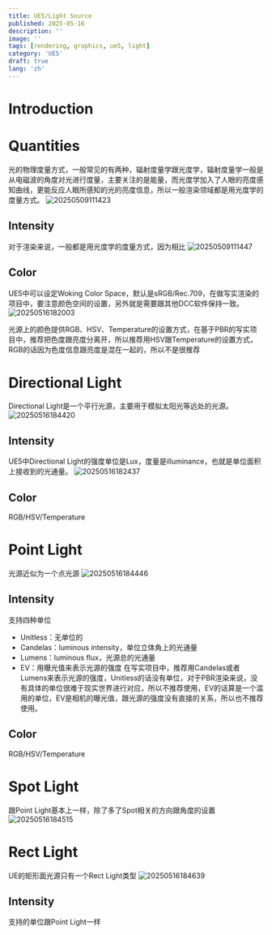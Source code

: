```yaml
---
title: UE5/Light Source
published: 2025-05-16
description: ''
image: ''
tags: [rendering, graphics, ue5, light]
category: 'UE5'
draft: true 
lang: 'zh'
---
```


# Introduction

# Quantities
光的物理度量方式，一般常见的有两种，辐射度量学跟光度学，辐射度量学一般是从电磁波的角度对光进行度量，主要关注的是能量，而光度学加入了人眼的亮度感知曲线，更能反应人眼所感知的光的亮度信息，所以一般渲染领域都是用光度学的度量方式。
![20250509111423](https://image-1258012845.cos.ap-guangzhou.myqcloud.com/20250509111423.png)

## Intensity
对于渲染来说，一般都是用光度学的度量方式，因为相比
![20250509111447](https://image-1258012845.cos.ap-guangzhou.myqcloud.com/20250509111447.png)

## Color
UE5中可以设定Woking Color Space，默认是sRGB/Rec.709，在做写实渲染的项目中，要注意颜色空间的设置，另外就是需要跟其他DCC软件保持一致。
![20250516182003](https://image-1258012845.cos.ap-guangzhou.myqcloud.com/20250516182003.png)

光源上的颜色提供RGB、HSV、Temperature的设置方式，在基于PBR的写实项目中，推荐把色度跟亮度分离开，所以推荐用HSV跟Temperature的设置方式，RGB的话因为色度信息跟亮度是混在一起的，所以不是很推荐

# Directional Light
Directional Light是一个平行光源，主要用于模拟太阳光等远处的光源。
![20250516184420](https://image-1258012845.cos.ap-guangzhou.myqcloud.com/20250516184420.png)

## Intensity
UE5中Directional Light的强度单位是Lux，度量是illuminance，也就是单位面积上接收到的光通量。
![20250516182437](https://image-1258012845.cos.ap-guangzhou.myqcloud.com/20250516182437.png)

## Color
RGB/HSV/Temperature

# Point Light
光源近似为一个点光源
![20250516184446](https://image-1258012845.cos.ap-guangzhou.myqcloud.com/20250516184446.png)

## Intensity
支持四种单位
* Unitless：无单位的
* Candelas：luminous intensity，单位立体角上的光通量
* Lumens：luminous flux，光源总的光通量
* EV：用曝光值来表示光源的强度
在写实项目中，推荐用Candelas或者Lumens来表示光源的强度，Unitless的话没有单位，对于PBR渲染来说，没有具体的单位很难于现实世界进行对应，所以不推荐使用，EV的话算是一个滥用的单位，EV是相机的曝光值，跟光源的强度没有直接的关系，所以也不推荐使用。

## Color
RGB/HSV/Temperature

# Spot Light
跟Point Light基本上一样，除了多了Spot相关的方向跟角度的设置
![20250516184515](https://image-1258012845.cos.ap-guangzhou.myqcloud.com/20250516184515.png)

# Rect Light
UE的矩形面光源只有一个Rect Light类型
![20250516184639](https://image-1258012845.cos.ap-guangzhou.myqcloud.com/20250516184639.png)

## Intensity
支持的单位跟Point Light一样